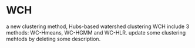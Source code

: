# WCH
a new clustering method, Hubs-based watershed clustering
WCH include 3 methods: WC-Hmeans, WC-HGMM and WC-HLR.
update some clustering mehtods by deleting some description.
